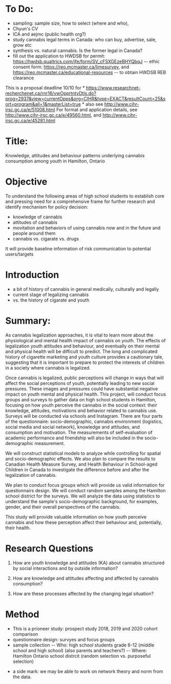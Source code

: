 # To Do:

- sampling:  sample size, how to select (where and who), 
- Chyun's CV 
-  ICA and aejmc (public health org?)
- study cannabis legal terms in Canada:  who can buy, advertise, sale, grow etc
- synthesis vs. natural cannabis.  Is the former legal in Canada?
- fill out the application to HWDSB for permit: https://hwdsb.qualtrics.com/jfe/form/SV_cFSXGEzeBHYQbqJ
	-- ethic consent form:  https://reo.mcmaster.ca/limesurvey, and https://reo.mcmaster.ca/educational-resources
	-- to obtain HWDSB REB clearance

This is a proposal deadline 10/10 for
	* https://www.researchnet-recherchenet.ca/rnr16/vwOpprtntyDtls.do?prog=2937&view=currentOpps&org=CIHR&type=EXACT&resultCount=25&sort=program&all=1&masterList=true
	* also see  http://www.cihr-irsc.gc.ca/e/51008.html
	For format and application details, see http://www.cihr-irsc.gc.ca/e/49560.html, and http://www.cihr-irsc.gc.ca/e/45281.html



# Title:  
Knowledge, attitudes and behaviour patterns underlying cannabis consumption among youth in Hamilton, Ontario

# Objective

To understand the following areas of high school students to establish core and pressing need for a comprehensive frame for further research and identify mechanism for policy decision:
- knowledge of cannabis
- attitudes of cannabis
- movitation and behaviors of using cannabis now and in the future and people around them
- cannabis vs. cigarate vs. drugs

It will provide baseline information of risk communication to potential users/targets 

# Introduction

- a bit of history of cannabis in general medically, culturally and legally
- current stage of legalizing cannabis
- vs. the history of cigarate and youth

# Summary:

As cannabis legalization approaches, it is vital to learn more about the physiological and mental health impact of cannabis on youth.  The effects of  legalization youth attitudes and behaviour, and eventually on their mental and physical health will be difficult to predict.  The long and complicated history of cigarette marketing and youth culture provides a cautionary tale, suggesting that it is important to prepare to protect the interests of children in a society where cannabis is legalized.

Once cannabis is legalized, public perceptions will change in ways that will affect the social perceptions of youth, potentially leading to new social pressures.  These images and pressures could have substantial negative impact on youth mental and physical health.  This project, will conduct focus groups and surveys to gather data on high school students in Hamilton, focusing on how youth perceive the cannabis in the social context:  their knowledge, attitudes, motivations and behavior related to cannabis use.  Surveys will be conducted via schools and Instagram.  There are four parts of the questionnaire:  socio-demographic, cannabis environment (logistics, social media and social network), knowledge and attitudes, and consumption and motivation.  The measurements of self-evaluation of academic performance and friendship will also be included in the socio-demographic measurement.

We will construct statistical models to analyze while controlling for spatial and socio-demographic effects.  We also plan to compare the results to Canadian Health Measure Survey, and Health Behaviour in School-aged Children in Canada to investigate the difference before and after the legalization of cannabis.

We plan to conduct focus groups which will provide us valid information for questionnairs design.  We will conduct random samples among the Hamilton school district for the surveys.  We will analyze the data using statistics to understand the sample's socio-demographic background, for examples, gender, and their overall perspectives of the cannabis.  

This study will provide valuable information on how youth perceive cannabis and how these perception affect their behaviour and, potentially, their health.


# Research Questions


1. How are youth knowledge and attitudes (KA) about cannabis
structured by social interactions and by outside information?

2. How are knowledge and attitudes affecting and affected by cannabis
consumption?

3. How are these processes affected by the changing legal situation?

# Method

- This is a prioneer study:  prospect study 2018, 2019 and 2020 cohort comparison
- questionnaire design:  survyes and focus groups
- sample collection
-- Who: high school students grade 6-12 (middle school and high school) (also parents and teachers?)
-- Where:  Hamilton Ontario school distrcit (random selection vs. purposeful selection)

* a side mark:  we may be able to work on network theory and norm from the data.

# 
